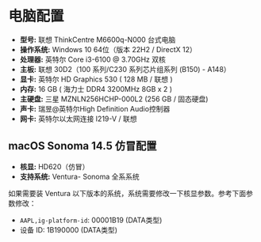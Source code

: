 # 电脑配置

- **型号:** 联想 ThinkCentre M6600q-N000 台式电脑
- **操作系统:** Windows 10 64位（版本 22H2 / DirectX 12）
- **处理器:** 英特尔 Core i3-6100 @ 3.70GHz 双核
- **主板:** 联想 30D2（100 系列/C230 系列芯片组系列 (B150) - A148）
- **显卡:** 英特尔 HD Graphics 530 ( 128 MB / 联想 )
- **内存:** 16 GB ( 海力士 DDR4 3200MHz 8GB x 2 )
- **主硬盘:** 三星 MZNLN256HCHP-000L2 (256 GB / 固态硬盘)
- **声卡:** 瑞昱@英特尔High Definition Audio控制器
- **网卡:** 英特尔以太网连接 I219-V / 联想

## macOS Sonoma 14.5 仿冒配置

- **核显:** HD620（仿冒）
- **支持系统:** Ventura- Sonoma 全系系统

如果需要装 Ventura 以下版本的系统，系统需要修改一下核显参数。参考下面参数修改：

- `AAPL,ig-platform-id`: 00001B19 (DATA类型)
- 设备 ID: 1B190000 (DATA类型)

